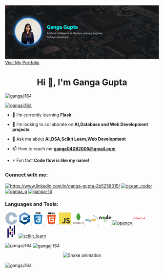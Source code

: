 [![logo](https://github.com/gangaji164/gangaji164/blob/main/Screenshot%202025-09-09%20224522.png)](https://gangaji164.github.io/Portfolio.github.io/)
[Visit My Portfolio](https://gangaji164.github.io/)
<h1 align="center">Hi 👋, I'm Ganga Gupta</h1>
<p align="left"> <img src="https://komarev.com/ghpvc/?username=gangaji164&label=Profile%20views&color=0e75b6&style=flat" alt="gangaji164" /> </p>

<p align="left"> <a href="https://github.com/ryo-ma/github-profile-trophy"><img src="https://github-profile-trophy.vercel.app/?username=gangaji164" alt="gangaji164" /></a> </p>

- 🌱 I’m currently learning **Flask**

- 👯 I’m looking to collaborate on **AI,Database and Web Development projects**

- 💬 Ask me about **AI,DSA,Scikit Learn,Web Development**

- 📫 How to reach me **ganga04082005@gmail.com**

- ⚡ Fun fact **Code flow is like my name!**

<h3 align="left">Connect with me:</h3>
<p align="left">
<a href="https://linkedin.com/in/https://www.linkedin.com/in/ganga-gupta-2b5258315/" target="blank"><img align="center" src="https://raw.githubusercontent.com/rahuldkjain/github-profile-readme-generator/master/src/images/icons/Social/linked-in-alt.svg" alt="https://www.linkedin.com/in/ganga-gupta-2b5258315/" height="30" width="40" /></a>
<a href="https://www.codechef.com/users/ocean_coder" target="blank"><img align="center" src="https://cdn.jsdelivr.net/npm/simple-icons@3.1.0/icons/codechef.svg" alt="ocean_coder" height="30" width="40" /></a>
<a href="https://www.hackerrank.com/ganga_g" target="blank"><img align="center" src="https://raw.githubusercontent.com/rahuldkjain/github-profile-readme-generator/master/src/images/icons/Social/hackerrank.svg" alt="ganga_g" height="30" width="40" /></a>
<a href="https://www.leetcode.com/ganga-16" target="blank"><img align="center" src="https://raw.githubusercontent.com/rahuldkjain/github-profile-readme-generator/master/src/images/icons/Social/leet-code.svg" alt="ganga-16" height="30" width="40" /></a>
</p>

<h3 align="left">Languages and Tools:</h3>
<p align="left"> <a href="https://www.cprogramming.com/" target="_blank" rel="noreferrer"> <img src="https://raw.githubusercontent.com/devicons/devicon/master/icons/c/c-original.svg" alt="c" width="40" height="40"/> </a> <a href="https://www.w3schools.com/cpp/" target="_blank" rel="noreferrer"> <img src="https://raw.githubusercontent.com/devicons/devicon/master/icons/cplusplus/cplusplus-original.svg" alt="cplusplus" width="40" height="40"/> </a> <a href="https://www.w3schools.com/css/" target="_blank" rel="noreferrer"> <img src="https://raw.githubusercontent.com/devicons/devicon/master/icons/css3/css3-original-wordmark.svg" alt="css3" width="40" height="40"/> </a> <a href="https://www.w3.org/html/" target="_blank" rel="noreferrer"> <img src="https://raw.githubusercontent.com/devicons/devicon/master/icons/html5/html5-original-wordmark.svg" alt="html5" width="40" height="40"/> </a> <a href="https://developer.mozilla.org/en-US/docs/Web/JavaScript" target="_blank" rel="noreferrer"> <img src="https://raw.githubusercontent.com/devicons/devicon/master/icons/javascript/javascript-original.svg" alt="javascript" width="40" height="40"/> </a> <a href="https://www.mongodb.com/" target="_blank" rel="noreferrer"> <img src="https://raw.githubusercontent.com/devicons/devicon/master/icons/mongodb/mongodb-original-wordmark.svg" alt="mongodb" width="40" height="40"/> </a> <a href="https://www.mysql.com/" target="_blank" rel="noreferrer"> <img src="https://raw.githubusercontent.com/devicons/devicon/master/icons/mysql/mysql-original-wordmark.svg" alt="mysql" width="40" height="40"/> </a> <a href="https://nodejs.org" target="_blank" rel="noreferrer"> <img src="https://raw.githubusercontent.com/devicons/devicon/master/icons/nodejs/nodejs-original-wordmark.svg" alt="nodejs" width="40" height="40"/> </a> <a href="https://opencv.org/" target="_blank" rel="noreferrer"> <img src="https://www.vectorlogo.zone/logos/opencv/opencv-icon.svg" alt="opencv" width="40" height="40"/> </a> <a href="https://www.oracle.com/" target="_blank" rel="noreferrer"> <img src="https://raw.githubusercontent.com/devicons/devicon/master/icons/oracle/oracle-original.svg" alt="oracle" width="40" height="40"/> </a> <a href="https://pandas.pydata.org/" target="_blank" rel="noreferrer"> <img src="https://raw.githubusercontent.com/devicons/devicon/2ae2a900d2f041da66e950e4d48052658d850630/icons/pandas/pandas-original.svg" alt="pandas" width="40" height="40"/> </a> <a href="https://scikit-learn.org/" target="_blank" rel="noreferrer"> <img src="https://upload.wikimedia.org/wikipedia/commons/0/05/Scikit_learn_logo_small.svg" alt="scikit_learn" width="40" height="40"/> </a> </p>

<p><img align="left" src="https://github-readme-stats.vercel.app/api/top-langs?username=gangaji164&show_icons=true&locale=en&layout=compact" alt="gangaji164" /></p>

<p>&nbsp;<img align="center" src="https://github-readme-stats.vercel.app/api?username=gangaji164&show_icons=true&locale=en" alt="gangaji164" /></p>
<!-- Snake Game Repo View -->

<div align="center">
  <img src="https://profile-readme-generator.com/assets/snake.svg" alt="Snake animation" />
</div>


<p><img align="center" src="https://github-readme-streak-stats.herokuapp.com/?user=gangaji164&" alt="gangaji164" /></p>


